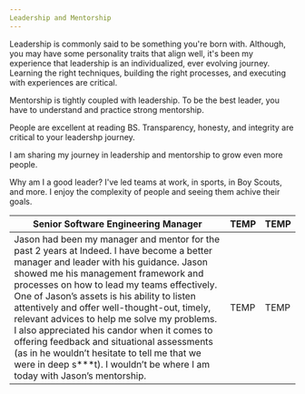 ```yaml
---
Leadership and Mentorship
---
```


Leadership is commonly said to be something you're born with. Although, you may have some personality traits that align well, it's been my experience that leadership is an individualized, ever evolving journey. Learning the right techniques, building the right processes, and executing with experiences are critical. 

Mentorship is tightly coupled with leadership. To be the best leader, you have to understand and practice strong mentorship. 

People are excellent at reading BS. Transparency, honesty, and integrity are critical to your leadershp journey. 

I am sharing my journey in leadership and mentorship to grow even more people.

Why am I a good leader? I've led teams at work, in sports, in Boy Scouts, and more. I enjoy the complexity of people and seeing them achive their goals. 

| Senior Software Engineering Manager    | TEMP      | TEMP      |
| ------------- | ------------- | ------------- |
| Jason had been my manager and mentor for the past 2 years at Indeed. I have become a better manager and leader with his guidance. Jason showed me his management framework and processes on how to lead my teams effectively. One of Jason’s assets is his ability to listen attentively and offer well-thought-out, timely, relevant advices to help me solve my problems. I also appreciated his candor when it comes to offering feedback and situational assessments (as in he wouldn’t hesitate to tell me that we were in deep s***t). I wouldn’t be where I am today with Jason’s mentorship. | TEMP | TEMP |

